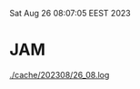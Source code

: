 Sat Aug 26 08:07:05 EEST 2023
# JAM
<a href='./cache/202308/26_08.log'>./cache/202308/26_08.log</a>
